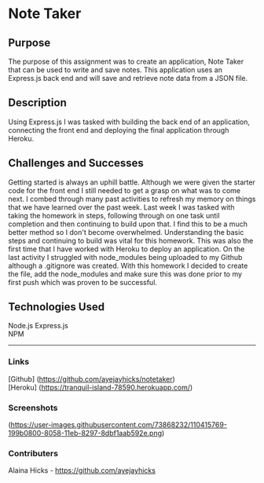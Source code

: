 # Note Taker

## Purpose
The purpose of this assignment was to create an application, Note Taker that can be used to write and save notes. This application uses an Express.js back end and will save and retrieve note data from a JSON file.


## Description
Using Express.js I was tasked with building the back end of an application, connecting the front end and deploying the final application through Heroku.

## Challenges and Successes
Getting started is always an uphill battle. Although we were given the starter code for the front end I still needed to get a grasp on what was to come next. I combed through many past activities to refresh my memory on things that we have learned over the past week. Last week I was tasked with taking the homework in steps, following through on one task until completion and then continuing to build upon that. I find this to be a much better method so I don't become overwhelmed. Understanding the basic steps and continuing to build was vital for this homework. This was also the first time that I have worked with Heroku to deploy an application. On the last activity I struggled with node_modules being uploaded to my Github although a .gitignore was created. With this homework I decided to create the file, add the node_modules and make sure this was done prior to my first push which was proven to be successful.

## Technologies Used
Node.js
Express.js  
NPM

---
### Links
[Github] (https://github.com/ayejayhicks/notetaker)  
[Heroku] (https://tranquil-island-78590.herokuapp.com/)

### Screenshots  
(https://user-images.githubusercontent.com/73868232/110415769-199b0800-8058-11eb-8297-8dbf1aab592e.png)

### Contributers
Alaina Hicks - https://github.com/ayejayhicks
